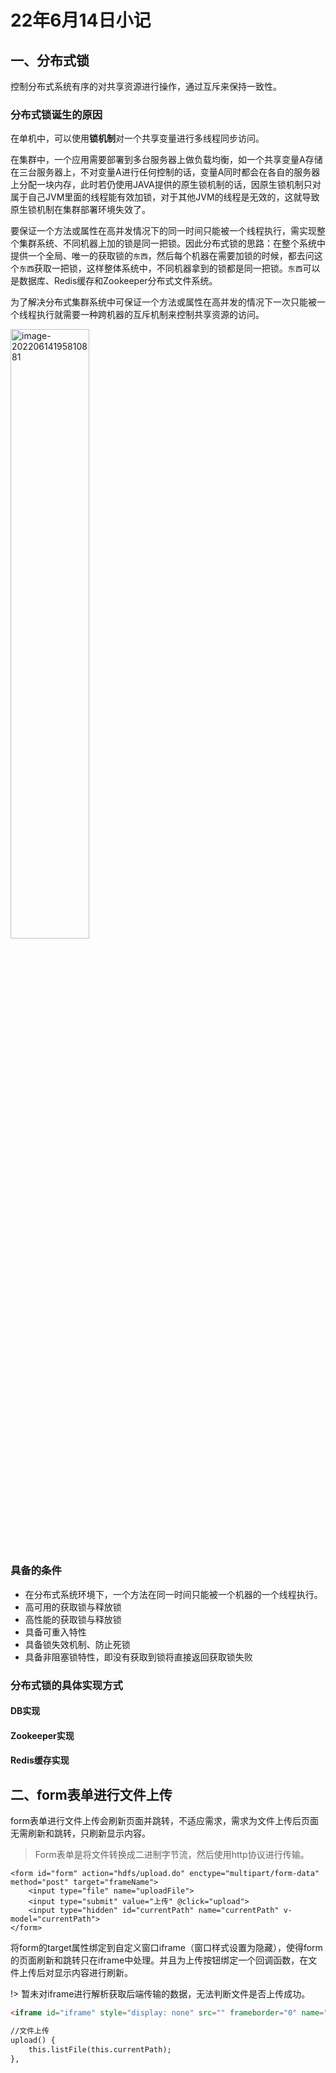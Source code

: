 # 22年6月14日小记

## 一、分布式锁

控制分布式系统有序的对共享资源进行操作，通过互斥来保持一致性。

### 分布式锁诞生的原因

在单机中，可以使用**锁机制**对一个共享变量进行多线程同步访问。

在集群中，一个应用需要部署到多台服务器上做负载均衡，如一个共享变量A存储在三台服务器上，不对变量A进行任何控制的话，变量A同时都会在各自的服务器上分配一块内存，此时若仍使用JAVA提供的原生锁机制的话，因原生锁机制只对属于自己JVM里面的线程能有效加锁，对于其他JVM的线程是无效的，这就导致原生锁机制在集群部署环境失效了。

要保证一个方法或属性在高并发情况下的同一时间只能被一个线程执行，需实现整个集群系统、不同机器上加的锁是同一把锁。因此分布式锁的思路：在整个系统中提供一个全局、唯一的获取锁的`东西`，然后每个机器在需要加锁的时候，都去问这个`东西`获取一把锁，这样整体系统中，不同机器拿到的锁都是同一把锁。`东西`可以是数据库、Redis缓存和Zookeeper分布式文件系统。

为了解决分布式集群系统中可保证一个方法或属性在高并发的情况下一次只能被一个线程执行就需要一种跨机器的互斥机制来控制共享资源的访问。

<img src="https://knowledgeimagebed.oss-cn-hangzhou.aliyuncs.com/img/image-20220614195810881.png" alt="image-20220614195810881" width="50%;" />

### 具备的条件

- 在分布式系统环境下，一个方法在同一时间只能被一个机器的一个线程执行。
- 高可用的获取锁与释放锁
- 高性能的获取锁与释放锁
- 具备可重入特性
- 具备锁失效机制、防止死锁
- 具备非阻塞锁特性，即没有获取到锁将直接返回获取锁失败

### 分布式锁的具体实现方式

#### DB实现

#### Zookeeper实现

#### Redis缓存实现

## 二、form表单进行文件上传

form表单进行文件上传会刷新页面并跳转，不适应需求，需求为文件上传后页面无需刷新和跳转，只刷新显示内容。

> Form表单是将文件转换成二进制字节流，然后使用http协议进行传输。

```vue
<form id="form" action="hdfs/upload.do" enctype="multipart/form-data" method="post" target="frameName">
    <input type="file" name="uploadFile">
    <input type="submit" value="上传" @click="upload">
    <input type="hidden" id="currentPath" name="currentPath" v-model="currentPath">
</form>
```

将form的target属性绑定到自定义窗口iframe（窗口样式设置为隐藏），使得form的页面刷新和跳转只在iframe中处理。并且为上传按钮绑定一个回调函数，在文件上传后对显示内容进行刷新。

!> 暂未对iframe进行解析获取后端传输的数据，无法判断文件是否上传成功。

```html
<iframe id="iframe" style="display: none" src="" frameborder="0" name="frameName"></iframe>

//文件上传
upload() {
	this.listFile(this.currentPath);
},
```

